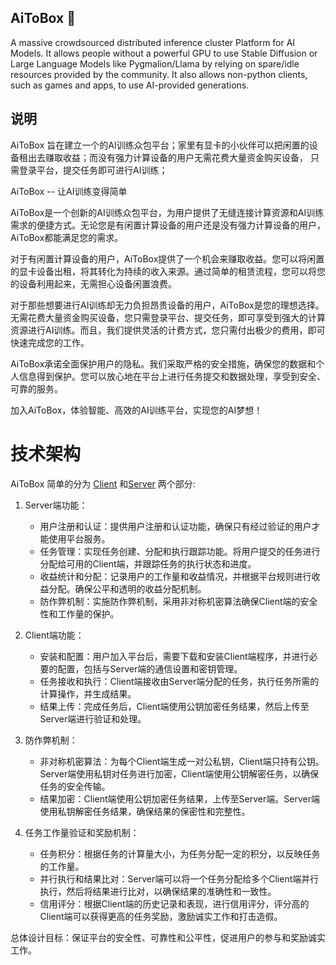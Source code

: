 ## AiToBox 👋

A massive crowdsourced distributed inference cluster Platform for AI Models. It allows people without a powerful GPU to use Stable Diffusion or Large Language Models like Pygmalion/Llama by relying on spare/idle resources provided by the community. It also allows non-python clients, such as games and apps, to use AI-provided generations.

## 说明

AiToBox 旨在建立一个的AI训练众包平台；家里有显卡的小伙伴可以把闲置的设备租出去赚取收益；而没有强力计算设备的用户无需花费大量资金购买设备， 只需登录平台，提交任务即可进行AI训练；

AiToBox -- 让AI训练变得简单

AiToBox是一个创新的AI训练众包平台，为用户提供了无缝连接计算资源和AI训练需求的便捷方式。无论您是有闲置计算设备的用户还是没有强力计算设备的用户，AiToBox都能满足您的需求。

对于有闲置计算设备的用户，AiToBox提供了一个机会来赚取收益。您可以将闲置的显卡设备出租，将其转化为持续的收入来源。通过简单的租赁流程，您可以将您的设备利用起来，无需担心设备闲置浪费。

对于那些想要进行AI训练却无力负担昂贵设备的用户，AiToBox是您的理想选择。无需花费大量资金购买设备，您只需登录平台、提交任务，即可享受到强大的计算资源进行AI训练。而且，我们提供灵活的计费方式，您只需付出极少的费用，即可快速完成您的工作。

AiToBox承诺全面保护用户的隐私。我们采取严格的安全措施，确保您的数据和个人信息得到保护。您可以放心地在平台上进行任务提交和数据处理，享受到安全、可靠的服务。

加入AiToBox，体验智能、高效的AI训练平台，实现您的AI梦想！

# 技术架构

AiToBox 简单的分为 [Client](https://github.com/aitobox/Client) 和[Server](https://github.com/aitobox/Server) 两个部分:


1. Server端功能：
   - 用户注册和认证：提供用户注册和认证功能，确保只有经过验证的用户才能使用平台服务。
   - 任务管理：实现任务创建、分配和执行跟踪功能。将用户提交的任务进行分配给可用的Client端，并跟踪任务的执行状态和进度。
   - 收益统计和分配：记录用户的工作量和收益情况，并根据平台规则进行收益分配。确保公平和透明的收益分配机制。
   - 防作弊机制：实施防作弊机制，采用非对称机密算法确保Client端的安全性和工作量的保护。

2. Client端功能：
   - 安装和配置：用户加入平台后，需要下载和安装Client端程序，并进行必要的配置，包括与Server端的通信设置和密钥管理。
   - 任务接收和执行：Client端接收由Server端分配的任务，执行任务所需的计算操作，并生成结果。
   - 结果上传：完成任务后，Client端使用公钥加密任务结果，然后上传至Server端进行验证和处理。

3. 防作弊机制：
   - 非对称机密算法：为每个Client端生成一对公私钥，Client端只持有公钥。Server端使用私钥对任务进行加密，Client端使用公钥解密任务，以确保任务的安全传输。
   - 结果加密：Client端使用公钥加密任务结果，上传至Server端。Server端使用私钥解密任务结果，确保结果的保密性和完整性。

4. 任务工作量验证和奖励机制：
   - 任务积分：根据任务的计算量大小，为任务分配一定的积分，以反映任务的工作量。
   - 并行执行和结果比对：Server端可以将一个任务分配给多个Client端并行执行，然后将结果进行比对，以确保结果的准确性和一致性。
   - 信用评分：根据Client端的历史记录和表现，进行信用评分，评分高的Client端可以获得更高的任务奖励，激励诚实工作和打击造假。

总体设计目标：保证平台的安全性、可靠性和公平性，促进用户的参与和奖励诚实工作。
